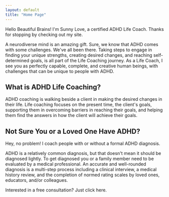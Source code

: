 ```yaml
---
layout: default
title: "Home Page"
---
```

<!-- fulltitle: This overrides the default page title, which is "{{page.tite}} | {{site.title}}" -->
<!-- excerpt: If this isn't set, it'll pull your {{site.tagline}} for meta description

fulltitle: "Sunny Side ADHD Coaching" 
excerpt: This is the greatest website on earth. Share! Like! Subscribe! I'm dead inside!

-->

Hello Beautiful Brains! I'm Sunny Love, a certified ADHD Life Coach. Thanks for stopping by checking out my site. 

A neurodiverse mind is an amazing gift. Sure, we know that ADHD comes with some challenges. We've all been there. Taking steps to engage in finding your unique strengths, creating desired changes, and reaching self-determined goals, is all part of the Life Coaching journey. As a Life Coach, I see you as perfectly capable, complete, and creative human beings, with challenges that can be unique to people with ADHD. 

## What is ADHD Life Coaching?

ADHD coaching is walking beside a client in making the desired changes in their life. Life coaching focuses on the present time, the client's goals, supporting them in overcoming barriers in reaching their goals, and helping them find the answers in how the client will achieve their goals. 

## Not Sure You or a Loved One Have ADHD? 

Hey, no problem! I coach people with or without a formal ADHD diagnosis. 

ADHD is a relatively common diagnosis, but that doesn't mean it should be diagnosed lightly. To get diagnosed you or a family member need to be evaluated by a medical professional. An accurate and well-rounded diagnosis is a multi-step process including a clinical interview, a medical history review, and the completion of normed rating scales by loved ones, educators, and/or colleagues. 

Interested in a free consultation? Just click here. 
